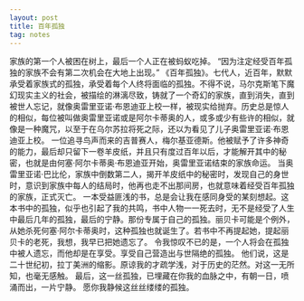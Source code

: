 ```yaml
---
layout: post
title: 百年孤独
tag: notes
---
```

家族的第一个人被困在树上，最后一个人正在被蚂蚁吃掉。
“因为注定经受百年孤独的家族不会有第二次机会在大地上出现。”
《百年孤独》。七代人，近百年，默默承受着家族式的孤独，承受着每个人终将面临的孤独。不得不说，马尔克斯笔下魔幻现实主义的社会，被描绘的淋漓尽致，铸就了一个奇幻的家族，直到消失，直到被世人忘记，就像奥雷里亚诺·布恩迪亚上校一样，被现实给抛弃。历史总是惊人的相似，每位被叫做奥雷里亚诺或是阿尔卡蒂奥的人，或多或少有些许的相似，就像是一种魔咒，以至于在乌尔苏拉将死之际，还以为看见了儿子奥雷里亚诺·布恩迪亚上校。
一位追寻鸟声而来的吉普赛人，梅尔基亚德斯。他被赋予了许多神奇的能力，最后却只留下一卷羊皮纸，并且只有度过百年以后，才能解开其中的秘密，也就是由何塞·阿尔卡蒂奥·布恩迪亚开始，奥雷里亚诺结束的家族命运。
当奥雷里亚诺·巴比伦，家族中倒数第二人，揭开羊皮纸中的秘密时，发现自己的身世时，意识到家族中每人的结局时，他再也走不出那间房，也就意味着经受百年孤独的家族，正式灭亡。
一本受益匪浅的书，总是会让我在感同身受的某刻想起。这本书中的孤独，似乎也引起了我的共鸣，书中人物一一死去时，无不是经受了人生中最后几年的孤独，最后的宁静。那份专属于自己的孤独。丽贝卡可能是个例外，从她杀死何塞·阿尔卡蒂奥时，这种孤独也就诞生了。若书中不再提起她，提起丽贝卡的老死，我想，我早已把她遗忘了。
令我惊叹不已的是，一个人将会在孤独中被人遗忘，而他却是在享受。享受自己营造出与世隔绝的孤独。
他们说，这是二十世纪初，拉丁美洲的缩影。原谅我的才疏学浅，对于历史的茫然。对这一无所知，也毫无感触。
最后，这一丝孤独，已埋藏在你我的血脉之中，有朝一日，喷涌而出，一片宁静。
愿你我静候这丝丝缕缕的孤独。
